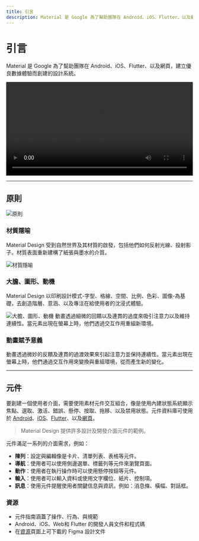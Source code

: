 ```yaml
---
title: 引言
description: Material 是 Google 為了幫助團隊在 Android、iOS、Flutter、以及網頁，建立優良數據體驗而創建的設計系統。
---
```

<!-- markdownlint-disable MD024 -->
<!-- markdownlint-disable MD025 -->
<!-- markdownlint-disable MD033 -->

# 引言

Material 是 Google 為了幫助團隊在 Android、iOS、Flutter、以及網頁，建立優良數據體驗而創建的設計系統。

<video src="https://kstatic.googleusercontent.com/files/2e8ce35f669a5b728e18297dbf7d1815cce5486fe51447b46a4e08864e93e0bc057eec6eab8cb9d5aed93e0983b705bcb165a0b70a40197f400c550281456934" width="100%" controls=""></video>

---

## 原則

![原則](https://gblobscdn.gitbook.com/assets%2F-MLCYr9ilZP2Zl74Yozc%2F-MLGgj88CBOaO8bxsSE4%2F-MLHPaMMS4ch7zSxfj0R%2Funnamed.png?alt=media&token=fa31d950-632d-41bf-b81a-cbf7b5ab2856) 

### 材質隱喻

Material Design 受到自然世界及其材質的啟發，包括他們如何反射光線、投射影子。材質表面重新建構了紙張與墨水的介質。

![材質隱喻](https://gblobscdn.gitbook.com/assets%2F-MLCYr9ilZP2Zl74Yozc%2F-MLGgj88CBOaO8bxsSE4%2F-MLHPi-T811qVxIQIZ4A%2Funnamed%20(1).png?alt=media&token=fcad7fa1-942f-474f-b4db-a6d9d5cf844b)

### 大膽、圖形、動機

Material Design 以印刷設計模式-字型、格線、空間、比例、色彩、圖像-為基礎，去創造階層、意涵、以及專注在給使用者的沈浸式體驗。

![大膽、圖形、動機](https://gblobscdn.gitbook.com/assets%2F-MLCYr9ilZP2Zl74Yozc%2F-MLGgj88CBOaO8bxsSE4%2F-MLHPsUDhs_id4k-if-s%2Funnamed%20(2).png?alt=media&token=6d4900f9-979b-4fa2-a565-a265870c34ba)
動畫透過細微的回饋以及連貫的過度來吸引注意力以及維持連續性。當元素出現在螢幕上時，他們透過交互作用重組新環境。

### 動畫賦予意義

動畫透過微妙的反饋及連貫的過渡效果來引起注意力並保持連續性。當元素出現在螢幕上時，他們通過交互作用來變換與重組環境，從而產生新的變化。

---

## 元件

要創建一個使用者介面，需要使用素材元件交互組合，像是使用內建狀態系統顯示焦點、選取、激活、錯誤、懸停、按取、拖移、以及禁用狀態。元件資料庫可使用於 [Android](https://material.io/develop/android)、[iOS](https://material.io/develop/ios)、[Flutter](https://material.io/develop/flutter)、以及[網頁](https://material.io/develop/web)。

> Material Design 提供許多設計及開發介面元件的範例。

元件滿足一系列的介面需求，例如：

- **陳列**：設定與編輯像是卡片、清單列表、表格等元件。
- **導航**：使用者可以使用側邊選單、標籤列等元件來瀏覽頁面。
- **動作**：使用者在執行操作時可以使用懸停按鈕等元件。
- **輸入**：使用者可以輸入資料或使用文字欄位、紙片、控制項。
- **訊息**：使用元件提醒使用者關鍵信息與資訊，例如：消息條、橫幅、對話框。

### 資源

- 元件指南涵蓋了操作、行為、與規範
- Android、iOS、Web和 Flutter 的開發人員文件和程式碼
- 在[資源](https://material.io/resources)頁面上可下載的 Figma 設計文件
